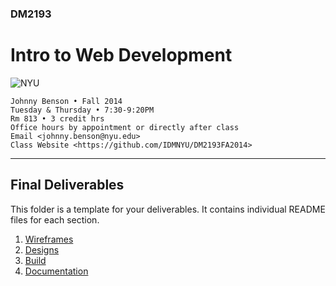 ### DM2193

# Intro to Web Development

![NYU](http://j-hnnybens-n.com/capture/imami.png)

    Johnny Benson • Fall 2014
    Tuesday & Thursday • 7:30-9:20PM
    Rm 813 • 3 credit hrs
    Office hours by appointment or directly after class
    Email <johnny.benson@nyu.edu>
    Class Website <https://github.com/IDMNYU/DM2193FA2014>

---

## Final Deliverables

This folder is a template for your deliverables. It contains individual README files for each section.

1. [Wireframes](./wireframes)
2. [Designs](./designs)
3. [Build](./build)
4. [Documentation](./documentation)
